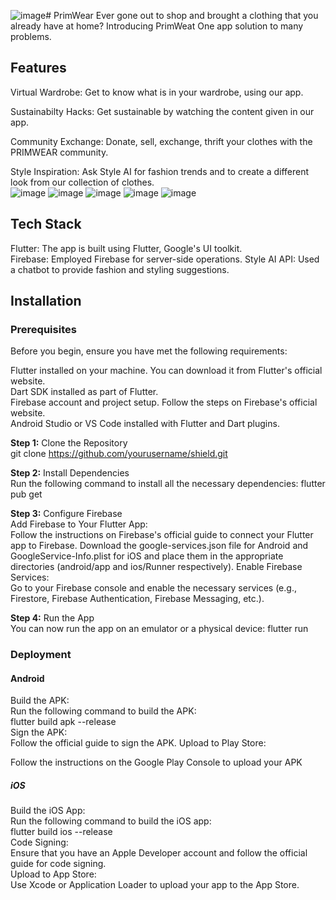 ![image](https://github.com/user-attachments/assets/baf5b388-40e5-42ab-9169-bb02bd25c132)# PrimWear
Ever gone out to shop and brought a clothing that you already have at home? Introducing PrimWeat One app solution to many problems.

## Features
Virtual Wardrobe: Get to know what is in your wardrobe, using our app.  

Sustainabilty Hacks: Get sustainable by watching the content given in our app.  

Community Exchange: Donate, sell, exchange, thrift your clothes with the PRIMWEAR community.  

Style Inspiration: Ask Style AI for fashion trends and to create a different look from our collection of clothes.  
![image](https://github.com/user-attachments/assets/9b4826f1-81f5-4239-841a-298436d0616d)
![image](https://github.com/user-attachments/assets/aced4a7e-c0ba-4bfa-9678-7a3776069be6)
![image](https://github.com/user-attachments/assets/6205c11a-be59-496f-b44f-bb3f1927119f)
![image](https://github.com/user-attachments/assets/bfc36b65-2f74-4a62-8695-eab783fc4dd8)
![image](https://github.com/user-attachments/assets/fecb941d-e76a-4d0f-a450-5f2c01c3ee94)






## Tech Stack
Flutter: The app is built using Flutter, Google's UI toolkit.  
Firebase: Employed Firebase for server-side operations.
Style AI API: Used a chatbot to provide fashion and styling suggestions.

## Installation
### Prerequisites
Before you begin, ensure you have met the following requirements:

Flutter installed on your machine. You can download it from Flutter's official website.  
Dart SDK installed as part of Flutter.  
Firebase account and project setup. Follow the steps on Firebase's official website.  
Android Studio or VS Code installed with Flutter and Dart plugins.  


**Step 1:** Clone the Repository  
git clone https://github.com/yourusername/shield.git  

**Step 2:** Install Dependencies  
Run the following command to install all the necessary dependencies:
flutter pub get  

**Step 3:** Configure Firebase  
Add Firebase to Your Flutter App:  
Follow the instructions on Firebase's official guide to connect your Flutter app to Firebase.
Download the google-services.json file for Android and GoogleService-Info.plist for iOS and place them in the appropriate directories (android/app and ios/Runner respectively).
Enable Firebase Services:  
Go to your Firebase console and enable the necessary services (e.g., Firestore, Firebase Authentication, Firebase Messaging, etc.).  

**Step 4:** Run the App  
You can now run the app on an emulator or a physical device:
flutter run  

### Deployment  
#### Android  

Build the APK:  
Run the following command to build the APK:  
flutter build apk --release  
Sign the APK:  
Follow the official guide to sign the APK.
Upload to Play Store:

Follow the instructions on the Google Play Console to upload your APK
##### iOS  
Build the iOS App:  
Run the following command to build the iOS app:  
flutter build ios --release  
Code Signing:  
Ensure that you have an Apple Developer account and follow the official guide for code signing.  
Upload to App Store:  
Use Xcode or Application Loader to upload your app to the App Store.  
